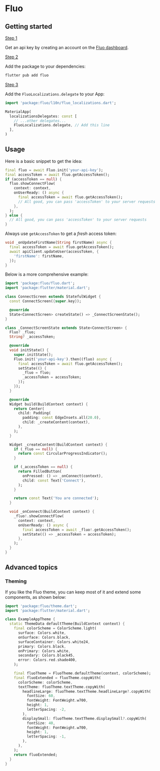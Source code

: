 # Fluo

## Getting started

<ins>Step 1</ins>

Get an api key by creating an account on the [Fluo dashboard](https://dashboard.fluo.dev/signup).

<ins>Step 2</ins>

Add the package to your dependencies:

```bash
flutter pub add fluo
```

<ins>Step 3</ins>

Add the `FluoLocalizations.delegate` to your App:

```dart
import 'package:fluo/l10n/fluo_localizations.dart';

MaterialApp(
  localizationsDelegates: const [
    // ...other delegates...
    FluoLocalizations.delegate, // Add this line
  ],
)
```

## Usage

Here is a basic snippet to get the idea:

```dart
final fluo = await Fluo.init('your-api-key');
final accessToken = await fluo.getAccessToken();
if (accessToken == null) {
  fluo.showConnectFlow(
    context: context,
    onUserReady: () async {
      final accessToken = await fluo.getAccessToken();
      // All good, you can pass 'accessToken' to your server requests
    },
  );
} else {
  // All good, you can pass 'accessToken' to your server requests
}
```

Always use `getAccessToken` to get a _fresh_ access token:

```dart
void _onUpdateFirstName(String firstName) async {
  final accessToken = await fluo.getAccessToken();
  await apiClient.updateUser(accessToken, {
    'firstName': firstName,
  });
}
```

Below is a more comprehensive example:

```dart
import 'package:fluo/fluo.dart';
import 'package:flutter/material.dart';

class ConnectScreen extends StatefulWidget {
  const ConnectScreen({super.key});

  @override
  State<ConnectScreen> createState() => _ConnectScreenState();
}

class _ConnectScreenState extends State<ConnectScreen> {
  Fluo? _fluo;
  String? _accessToken;

  @override
  void initState() {
    super.initState();
    Fluo.init('your-api-key').then((fluo) async {
      final accessToken = await fluo.getAccessToken();
      setState(() {
        _fluo = fluo;
        _accessToken = accessToken;
      });
    });
  }

  @override
  Widget build(BuildContext context) {
    return Center(
      child: Padding(
        padding: const EdgeInsets.all(20.0),
        child: _createContent(context),
      ),
    );
  }

  Widget _createContent(BuildContext context) {
    if (_fluo == null) {
      return const CircularProgressIndicator();
    }

    if (_accessToken == null) {
      return FilledButton(
        onPressed: () => _onConnect(context),
        child: const Text('Connect'),
      );
    }

    return const Text('You are connected');
  }

  void _onConnect(BuildContext context) {
    _fluo!.showConnectFlow(
      context: context,
      onUserReady: () async {
        final accessToken = await _fluo!.getAccessToken();
        setState(() => _accessToken = accessToken);
      },
    );
  }
}
```

## Advanced topics

### Theming

If you like the Fluo theme, you can keep most of it and extend some components, as shown below:

```dart
import 'package:fluo/theme.dart';
import 'package:flutter/material.dart';

class ExampleAppTheme {
  static ThemeData defaultTheme(BuildContext context) {
    final colorScheme = ColorScheme.light(
      surface: Colors.white,
      onSurface: Colors.black,
      surfaceContainer: Colors.white24,
      primary: Colors.black,
      onPrimary: Colors.white,
      secondary: Colors.black45,
      error: Colors.red.shade400,
    );

    final fluoTheme = FluoTheme.defaultTheme(context, colorScheme);
    final fluoExtended = fluoTheme.copyWith(
      colorScheme: colorScheme,
      textTheme: fluoTheme.textTheme.copyWith(
        headlineLarge: fluoTheme.textTheme.headlineLarge?.copyWith(
          fontSize: 60,
          fontWeight: FontWeight.w700,
          height: 1,
          letterSpacing: -2,
        ),
        displaySmall: fluoTheme.textTheme.displaySmall?.copyWith(
          fontSize: 40,
          fontWeight: FontWeight.w700,
          height: 1,
          letterSpacing: -1,
        ),
      ),
    );
    return fluoExtended;
  }
}
```
